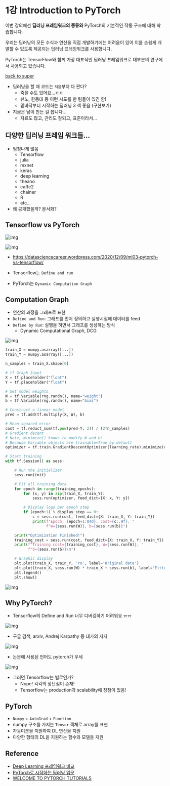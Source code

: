 # 1강 Introduction to PyTorch
이번 강의에선 **딥러닝 프레임워크의 종류와** PyTorch의 기본적인 작동 구조에 대해 학습합니다.

우리는 딥러닝의 모든 수식과 연산을 직접 개발하기에는 어려움이 있어 이를 손쉽게 개발할 수 있도록 제공되는 딥러닝 프레임워크를 사용합니다.

PyTorch는 TensorFlow와 함께 가장 대표적인 딥러닝 프레임워크로 대부분의 연구에서 사용되고 있습니다.

[back to super](https://github.com/jinmang2/boostcamp_ai_tech_2/tree/main/u-stage/pytorch)

- 딥러닝을 할 때 코드는 `처음`부터 다 짠다?
  - 죽을 수도 있어요...ㄷㄷ
  - 뷰노, 한동대 등 이런 시도를 한 팀들이 있긴 함!
  - 밑바닥부터 시작하는 딥러닝 3 책 좋음 (구현보기)
- 지금은 남이 만든 걸 씁니다...
  - 자료도 많고, 관리도 잘되고, 표준이라서...

## 다양한 딥러닝 프레임 워크들...
- 엄청나게 많음
  - Tensorflow
  - julia
  - mxnet
  - keras
  - deep learning
  - theano
  - caffe2
  - chainer
  - R
  - etc...
- 왜 공개했을까? 문서화?

## Tensorflow vs PyTorch
![img](../../../assets/img/u-stage/pytorch_01_01.PNG)

![img](../../../assets/img/u-stage/pytorch_01_02.PNG)

- https://datasciencecareer.wordpress.com/2020/12/09/ml03-pytorch-vs-tensorflow/

- Tensorflow는 `Define and run`
- PyTorch는 `Dynamic Computation Graph`

## Computation Graph
- 연산의 과정을 그래프로 표현
- `Define and Run`: 그래프를 먼저 정의하고 실행시점에 데이터를 feed
- `Define by Run`: 실행을 하면서 그래프를 생성하는 방식
  - Dynamic Computational Graph, DCG

![img](../../../assets/img/u-stage/pytorch_01_03.PNG)

```python
train_X = numpy.asarray([...])
train_Y = numpy.asarray([...])

n_samples = train_X.shape[0]

# tf Graph Input
X = tf.placeholder("float")
Y = tf.placeholder("float")

# Set model weights
W = tf.Variable(rng.randn(), name="weight")
b = tf.Variable(rng.randn(), name="bias")

# Construct a linear model
pred = tf.add(tf.multiply(X, W), b)

# Mean squared error
cost = tf.reduct_sum(tf.pow(pred-Y, 2)) / (2*n_samples)
# Gradient decent
# Note, minimize() knows to modify W and b!
# Because Variable objects are trainable=True by default
optimizer = tf.train.GradientDescentOptimizer(learning_rate).minimize(cost)

# Start training
with tf.Session() as sess:

    # Run the initializer
    sess.run(init)

    # Fit all training data
    for epoch in range(training_epochs):
        for (x, y) in zip(train_X, train_Y):
            sess.run(optimizer, feed_dict={X: x, Y: y})

        # Display logs per epoch step
        if (epoch+1) % display_step == 0:
            c = sess.run(cost, feed_dict={X: train_X, Y: train_Y})
            print(f"Epoch: {epoch+1:04d}, cost={c:.9f}, "
                  f"W={sess.run(W)}, b={sess.run(b)}")

    print("Optimization Finished!")
    training_cost = sess.run(cost, feed_dict={X: train_X, Y: train_Y})
    print(f"Training cost={training_cost}, W={sess.run(W)}, "
          f"b={sess.run(b)}\n")

    # Graphic display
    plt.plot(train_X, train_Y, 'ro', label='Original data')
    plt.plot(train_X, sess.run(W) * train_X + sess.run(b), label='Fitted line')
    plt.legend()
    plt.show()
```

![img](../../../assets/img/u-stage/pytorch_01_04.PNG)


## Why PyTorch?
- Tensorflow의 Define and Run 너무 디버깅하기 어려워요 ㅠㅠ

![img](../../../assets/img/u-stage/pytorch_01_05.PNG)

- 구글 검색, arxiv, Andrej Karpathy 등 대가의 지지

![img](../../../assets/img/u-stage/pytorch_01_06.PNG)

- 논문에 사용된 언어도 pytorch가 우세

![img](../../../assets/img/u-stage/pytorch_01_07.PNG)

- 그러면 Tensorflow는 별로인가?
  - Nope! 각각의 장단점이 존재!
  - Tensorflow는 production과 scalability에 장점이 있음!

## PyTorch
- `Numpy` + `AutoGrad` + `Function`
- numpy 구조를 가지는 `Tensor` 객체로 array를 표현
- 자동미분을 지원하여 DL 연산을 지원
- 다양한 형태의 DL을 지원하는 함수와 모델을 지원

## Reference
- [Deep Learning 프레임워크 비교](https://en.wikipedia.org/wiki/Comparison_of_deep-learning_software)
- [PyTorch로 시작하는 딥러닝 입문](https://wikidocs.net/book/2788)
- [WELCOME TO PYTORCH TUTORIALS](https://pytorch.org/tutorials/)
